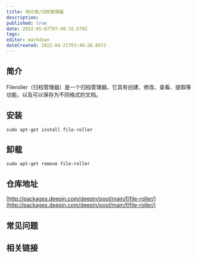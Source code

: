 ```yaml
---
title: 待分类/归档管理器
description: 
published: true
date: 2022-05-07T07:49:32.579Z
tags: 
editor: markdown
dateCreated: 2022-04-21T03:48:26.897Z
---
```


## 简介

Fileroller（归档管理器）是一个归档管理器，它具有创建、修改、查看、提取等功能，以及可以保存为不同格式的文档。

## 安装

`sudo apt-get install file-roller`

## 卸载

`sudo apt-get remove file-roller`

## 仓库地址

[http://packages.deepin.com/deepin/pool/main/f/file-roller/](http://packages.deepin.com/deepin/pool/main/f/file-roller/)


## 常见问题


## 相关链接